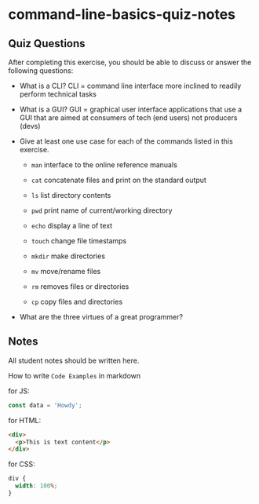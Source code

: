 # command-line-basics-quiz-notes

## Quiz Questions

After completing this exercise, you should be able to discuss or answer the following questions:

- What is a CLI?
  CLI = command line interface
  more inclined to readily perform technical tasks

- What is a GUI?
  GUI = graphical user interface
  applications that use a GUI that are aimed at consumers of tech (end users) not producers (devs)

- Give at least one use case for each of the commands listed in this exercise.

  - `man` interface to the online reference manuals

  - `cat` concatenate files and print on the standard output

  - `ls` list directory contents

  - `pwd` print name of current/working directory

  - `echo` display a line of text

  - `touch` change file timestamps

  - `mkdir` make directories

  - `mv` move/rename files

  - `rm` removes files or directories

  - `cp` copy files and directories

- What are the three virtues of a great programmer?

## Notes

All student notes should be written here.

How to write `Code Examples` in markdown

for JS:

```javascript
const data = 'Howdy';
```

for HTML:

```html
<div>
  <p>This is text content</p>
</div>
```

for CSS:

```css
div {
  width: 100%;
}
```
